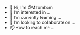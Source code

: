 - 👋 Hi, I’m @Mzombam
- 👀 I’m interested in ...
- 🌱 I’m currently learning ...
- 💞️ I’m looking to collaborate on ...
- 📫 How to reach me ...

<!---
Mzombam/Mzombam is a ✨ special ✨ repository because its `README.md` (this file) appears on your GitHub profile.
You can click the Preview link to take a look at your changes.
--->

